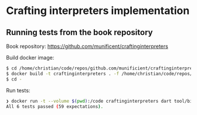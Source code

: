 
# Crafting interpreters implementation

## Running tests from the book repository

Book repository: <https://github.com/munificent/craftinginterpreters>

Build docker image:

```bash
$ cd /home/christian/code/repos/github.com/munificient/craftinginterpreters
$ docker build -t craftinginterpreters . -f /home/christian/code/repos/github.com/sigilioso/crafting-interpreters-implementation/Dockerfile
$ cd -
```

Run tests:

```bash
❯ docker run -t --volume $(pwd):/code craftinginterpreters dart tool/bin/test.dart chap04_scanning --interpreter /code/glox/glox
All 6 tests passed (59 expectations).
```
